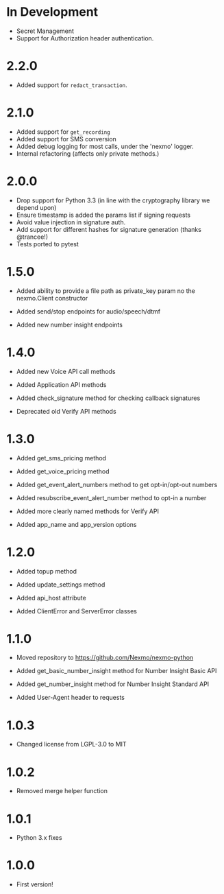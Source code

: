 # In Development
* Secret Management
* Support for Authorization header authentication.

# 2.2.0
* Added support for `redact_transaction`.

# 2.1.0
* Added support for `get_recording`
* Added support for SMS conversion
* Added debug logging for most calls, under the 'nexmo' logger.
* Internal refactoring (affects only private methods.)

# 2.0.0
* Drop support for Python 3.3 (in line with the cryptography library we depend upon)
* Ensure timestamp is added the params list if signing requests
* Avoid value injection in signature auth.
* Add support for different hashes for signature generation (thanks @trancee!)
* Tests ported to pytest

# 1.5.0

* Added ability to provide a file path as private_key param no the nexmo.Client constructor

* Added send/stop endpoints for audio/speech/dtmf

* Added new number insight endpoints

# 1.4.0

* Added new Voice API call methods

* Added Application API methods

* Added check_signature method for checking callback signatures

* Deprecated old Verify API methods

# 1.3.0

* Added get_sms_pricing method

* Added get_voice_pricing method

* Added get_event_alert_numbers method to get opt-in/opt-out numbers

* Added resubscribe_event_alert_number method to opt-in a number

* Added more clearly named methods for Verify API

* Added app_name and app_version options

# 1.2.0

* Added topup method

* Added update_settings method

* Added api_host attribute

* Added ClientError and ServerError classes

# 1.1.0

* Moved repository to https://github.com/Nexmo/nexmo-python

* Added get_basic_number_insight method for Number Insight Basic API

* Added get_number_insight method for Number Insight Standard API

* Added User-Agent header to requests

# 1.0.3

* Changed license from LGPL-3.0 to MIT

# 1.0.2

* Removed merge helper function

# 1.0.1

* Python 3.x fixes

# 1.0.0

* First version!
